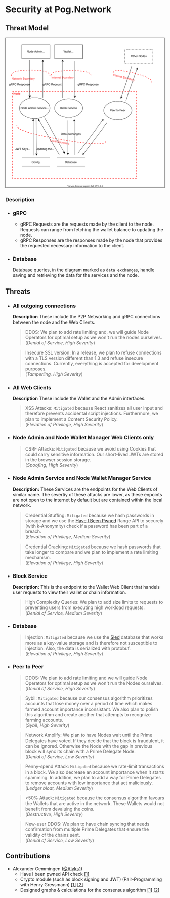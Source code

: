 # Security at Pog.Network

## Threat Model
![threat-model](threat.drawio.svg)

### **Description**

- ### gRPC

    - gRPC Requests are the requests made by the client to the node. Requests can range from fetching the wallet balance to updating the node.
    - gRPC Responses are the responses made by the node that provides the requested necessary information to the client.

- ### Database

    Database queries, in the diagram marked as `data exchanges`, handle saving and retrieving the data for the services and the node. 

## Threats

- ### All outgoing connections

    **Description**
    These include the P2P Networking and gRPC connections between the node and the Web Clients.

    > DDOS: We plan to add rate limiting and, we will guide Node Operators for optimal setup as we won't run the nodes ourselves.
    <br>(_Denial of Service, High Severity_)

    > Insecure SSL version: In a release, we plan to refuse connections with a TLS version different than 1.3 and refuse insecure connections. Currently, everything is accepted for development purposes.
    <br> (_Tamperling, High Severity_)

- ### All Web Clients

    **Description**
    These include the Wallet and the Admin interfaces.

    > XSS Attacks: `Mitigated` because React sanitizes all user input and therefore prevents accidental script injections. Furthermore, we plan to implement a Content Security Policy.
    <br> (_Elevation of Privilege, High Severity_)

- ### Node Admin and Node Wallet Manager Web Clients only

    > CSRF Attacks: `Mitigated` because we avoid using Cookies that could carry sensitive information. Our short-lived JWTs are stored in the browser session storage.
    <br> (_Spoofing, High Severity_)

- ### Node Admin Service and Node Wallet Manager Service

    **Description:**
    These Services are the endpoints for the Web Clients of similar name.
    The severtiy of these attacks are lower, as these enpoints are not open to the internet by default but are contained within the local network.

    > Credential Stuffing: `Mitigated` because we hash passwords in storage and we use the [Have I Been Pwned](https://haveibeenpwned.com/) Range API to securely (with k-Anonymity) check if a password has been part of a breach. 
    <br> (_Elevation of Privilege, Medium Severity_)

    > Credential Cracking: `Mitigated` because we hash passwords that take longer to compare and we plan to implement a rate limiting mechanism.
    <br> (_Elevation of Privilege, High Severity_)

- ### Block Service

    **Description:**
    This is the endpoint to the Wallet Web Client that handels user requests to view their wallet or chain information.

    > High Complexity Queries: We plan to add size limits to requests to preventing users from executing high workload requests.
    <br> (_Denial of Service, Medium Severity_)

- ### Database

    > Injection: `Mitigated` because we use the [Sled](https://github.com/spacejam/sled) database that works more as a key-value storage and is therefore not susceptible to injection. Also, the data is serialized with protobuf.
    <br>(_Elevation of Privilege, High Severity_)

- ### Peer to Peer

    > DDOS: We plan to add rate limiting and we will guide Node Operators for optimal setup as we won't run the Nodes ourselves.
    <br>(_Denial of Service, High Severity_)

    > Sybil: `Mitigated` because our consensus algorithm prioritizes accounts that lose money over a period of time which makes farmed account importance inconsistant. We also plan to polish this algorithm and create another that attempts to recognize farming accounts.
    <br>(_Sybil, High Severity_)

    > Network Amplify: We plan to have Nodes wait until the Prime Delegates have voted. If they decide that the block is fraudulent, it can be ignored. Otherwise the Node with the gap in previous block will sync its chain with a Prime Delegate Node.
    <br>(_Denial of Service, Low Severity_)

    > Penny-spend Attack: `Mitigated` because we rate-limit transactions in a block. We also decrease an account importance when it starts spamming. In addition, we plan to add a way for Prime Delegates to remove accounts with low importance that act maliciously.
    <br>(_Ledger bloat, Medium Severity_)

    > \>50% Attack: `Mitigated` because the consensus algorithm favours the Wallets that are active in the network. These Wallets would not benefit from devaluing the coins. 
    <br>(_Destructive, High Severity_)

    > New-user DDOS: We plan to have chain syncing that needs confirmation from multiple Prime Delegates that ensure the validity of the chains sent. 
    <br>(_Denial of Service, Low Severity_)

## Contributions

- Alexander Gemmingen ([@Alyks1](https://github.com/Alyks1))
    * Have I been pwned API check [[1]](https://github.com/pognetwork/champ/pull/87)
    * Crypto module (such as block signing and JWT) (Pair-Programming with Henry Gressmann) [[1]](https://github.com/pognetwork/champ/pull/28) [[2]](https://github.com/pognetwork/champ/pull/66)
    * Designed graphs & calculations for the consensus algorithm [[1]](https://github.com/pognetwork/champ/pull/22) [[2]](https://github.com/pognetwork/champ/pull/83)
